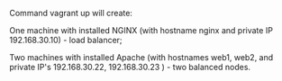 Сommand vagrant up will create:

One machine with installed NGINX (with hostname nginx and private IP 192.168.30.10) - load balancer;

Two machines with installed Apache (with hostnames web1, web2, and private IP's 192.168.30.22, 192.168.30.23 ) - two balanced nodes.
